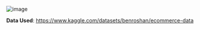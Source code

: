 ![image](https://github.com/user-attachments/assets/7c761536-993a-4482-ac05-8b6fc7efd817)

**Data Used**: https://www.kaggle.com/datasets/benroshan/ecommerce-data
